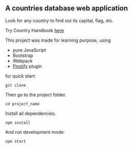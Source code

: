 ## A countries database web application

Look for any country to find out its capital, flag, etc.

Try Country Handbook [here](https://vladbraiko.github.io/country-handbook-app/)

This project was made for learning purpose, using

- pure JavaScript
- Bootstrap
- Webpack
- [Pnotify](https://github.com/sciactive/pnotify) plugin


for quick start:

```shell
git clone 
```

Then go to the project folder.

```shell
cd project_name
```

Install all dependencies.

```shell
npm install
```

And run development mode.

```shell
npm start
```
